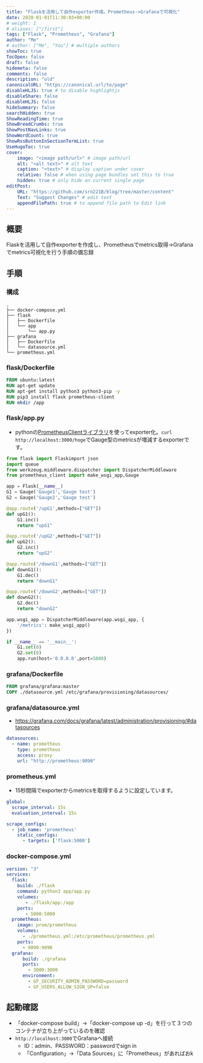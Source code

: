 ```yaml
---
title: "Flaskを活用して自作exporter作成。Prometheus->Grafanaで可視化"
date: 2020-01-01T11:30:03+00:00
# weight: 1
# aliases: ["/first"]
tags: ["Flask", "Prometheus", "Grafana"]
author: "Me"
# author: ["Me", "You"] # multiple authors
showToc: true
TocOpen: false
draft: false
hidemeta: false
comments: false
description: "old"
canonicalURL: "https://canonical.url/to/page"
disableHLJS: true # to disable highlightjs
disableShare: false
disableHLJS: false
hideSummary: false
searchHidden: true
ShowReadingTime: true
ShowBreadCrumbs: true
ShowPostNavLinks: true
ShowWordCount: true
ShowRssButtonInSectionTermList: true
UseHugoToc: true
cover:
    image: "<image path/url>" # image path/url
    alt: "<alt text>" # alt text
    caption: "<text>" # display caption under cover
    relative: false # when using page bundles set this to true
    hidden: true # only hide on current single page
editPost:
    URL: "https://github.com/srn221B/blog/tree/master/content"
    Text: "Suggest Changes" # edit text
    appendFilePath: true # to append file path to Edit link
---
```


## 概要
Flaskを活用して自作exporterを作成し、Prometheusでmetrics取得->Grafanaでmetrics可視化を行う手順の備忘録

## 手順
### 構成
```
.
├── docker-compose.yml
├── flask
│   ├── Dockerfile
│   └── app
│       └── app.py
├── grafana
│   ├── Dockerfile
│   └── datasource.yml
└── prometheus.yml
```

### flask/Dockerfile
```Dockerfile
FROM ubuntu:latest
RUN apt-get update
RUN apt-get install python3 python3-pip -y
RUN pip3 install flask prometheus-client
RUN mkdir /app
```
### flask/app.py
- pythonの[PrometheusClientライブラリ](https://github.com/prometheus/client_python)を使ってexporter化。`curl http://localhost:3000/hoge`でGauge型のmetricsが増減するexporterです。
```python
from flask import Flaskimport json
import queue
from werkzeug.middleware.dispatcher import DispatcherMiddleware
from prometheus_client import make_wsgi_app,Gauge

app = Flask(__name__)
G1 = Gauge('Gauge1','Gauge test')
G2 = Gauge('Gauge2','Gauge test')

@app.route('/upG1',methods=["GET"])
def upG1():
    G1.inc()
    return "upG1"

@app.route('/upG2',methods=["GET"])
def upG2():
    G2.inc()
    return "upG2"

@app.route('/downG1',methods=["GET"])
def downG1():
    G1.dec()
    return "downG1"

@app.route('/downG2',methods=["GET"])
def downG2():
    G2.dec()
    return "downG2"

app.wsgi_app = DispatcherMiddleware(app.wsgi_app, {
    '/metrics': make_wsgi_app()
})

if __name__ == '__main__':
    G1.set(0)
    G2.set(0)
    app.run(host='0.0.0.0',port=5000)
```
### grafana/Dockerfile
```Dockerfile
FROM grafana/grafana:master
COPY ./datasource.yml /etc/grafana/provisioning/datasources/
```
### grafana/datasource.yml
- https://grafana.com/docs/grafana/latest/administration/provisioning/#datasources
```yaml
datasources:
  - name: prometheus
    type: prometheus
    access: proxy
    url: "http://prometheus:9090"
```
### prometheus.yml
- 15秒間隔でexporterからmetricsを取得するように設定しています。
```yaml
global:
  scrape_interval: 15s
  evaluation_interval: 15s

scrape_configs:
  - job_name: 'prometheus'
    static_configs:
      - targets: ['flask:5000']
```
### docker-compose.yml
```yaml
version: "3"
services:
  flask:
    build: ./flask
    command: python3 app/app.py
    volumes:
       - ./flask/app:/app
    ports:
       - 5000:5000
  prometheus:
    image: prom/prometheus
    volumes:
      - ./prometheus.yml:/etc/prometheus/prometheus.yml
    ports:
      - 9090:9090
  grafana:
      build: ./grafana
      ports:
        - 3000:3000
      environment:
        - GF_SECURITY_ADMIN_PASSWORD=password
        - GF_USERS_ALLOW_SIGN_UP=false
```

## 起動確認
- 「docker-compose build」→「docker-compose up -d」を行って３つのコンテナが立ち上がっているのを確認
- `http://localhost:3000`でGrafanaへ接続
  - ID：admin、PASSWORD：passwordでsign in
  - 「Configuration」→「Data Sources」に「Prometheus」があればおk
